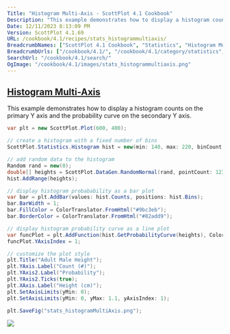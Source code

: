 ```yaml
---
Title: "Histogram Multi-Axis - ScottPlot 4.1 Cookbook"
Description: "This example demonstrates how to display a histogram counts on the primary Y axis and the probability curve on the secondary Y axis."
Date: 12/11/2023 8:13:09 PM
Version: ScottPlot 4.1.69
URL: /cookbook/4.1/recipes/stats_histogrammultiaxis/
BreadcrumbNames: ["ScottPlot 4.1 Cookbook", "Statistics", "Histogram Multi-Axis"]
BreadcrumbUrls: ["/cookbook/4.1/", "/cookbook/4.1/category/statistics", "/cookbook/4.1/recipes/stats_histogrammultiaxis/"]
SearchUrl: "/cookbook/4.1/search/"
OgImage: "/cookbook/4.1/images/stats_histogrammultiaxis.png"
---
```


<h2><a id='histogram-multi-axis' href='/cookbook/4.1/recipes/stats_histogrammultiaxis/'>Histogram Multi-Axis</a></h2>

This example demonstrates how to display a histogram counts on the primary Y axis and the probability curve on the secondary Y axis.

```cs
var plt = new ScottPlot.Plot(600, 400);

// create a histogram with a fixed number of bins
ScottPlot.Statistics.Histogram hist = new(min: 140, max: 220, binCount: 100);

// add random data to the histogram
Random rand = new(0);
double[] heights = ScottPlot.DataGen.RandomNormal(rand, pointCount: 1234, mean: 178.4, stdDev: 7.6);
hist.AddRange(heights);

// display histogram probabability as a bar plot
var bar = plt.AddBar(values: hist.Counts, positions: hist.Bins);
bar.BarWidth = 1;
bar.FillColor = ColorTranslator.FromHtml("#9bc3eb");
bar.BorderColor = ColorTranslator.FromHtml("#82add9");

// display histogram probability curve as a line plot
var funcPlot = plt.AddFunction(hist.GetProbabilityCurve(heights), Color.Black, 2, LineStyle.Dash);
funcPlot.YAxisIndex = 1;

// customize the plot style
plt.Title("Adult Male Height");
plt.YAxis.Label("Count (#)");
plt.YAxis2.Label("Probability");
plt.YAxis2.Ticks(true);
plt.XAxis.Label("Height (cm)");
plt.SetAxisLimits(yMin: 0);
plt.SetAxisLimits(yMin: 0, yMax: 1.1, yAxisIndex: 1);

plt.SaveFig("stats_histogramMultiAxis.png");
```

<img src='../../images/stats_histogrammultiaxis.png' class='d-block mx-auto my-5' />


